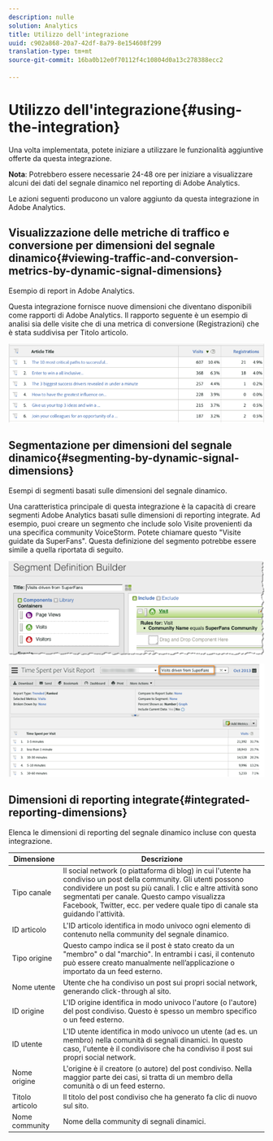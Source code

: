 ```yaml
---
description: nulle
solution: Analytics
title: Utilizzo dell'integrazione
uuid: c902a868-20a7-42df-8a79-8e154608f299
translation-type: tm+mt
source-git-commit: 16ba0b12e0f70112f4c10804d0a13c278388ecc2

---
```



# Utilizzo dell'integrazione{#using-the-integration}

Una volta implementata, potete iniziare a utilizzare le funzionalità aggiuntive offerte da questa integrazione.

**Nota**: Potrebbero essere necessarie 24-48 ore per iniziare a visualizzare alcuni dei dati del segnale dinamico nel reporting di Adobe Analytics.

Le azioni seguenti producono un valore aggiunto da questa integrazione in Adobe Analytics.

## Visualizzazione delle metriche di traffico e conversione per dimensioni del segnale dinamico{#viewing-traffic-and-conversion-metrics-by-dynamic-signal-dimensions}

Esempio di report in Adobe Analytics.

Questa integrazione fornisce nuove dimensioni che diventano disponibili come rapporti di Adobe Analytics. Il rapporto seguente è un esempio di analisi sia delle visite che di una metrica di conversione (Registrazioni) che è stata suddivisa per Titolo articolo.

![](assets/examplereport.png)

## Segmentazione per dimensioni del segnale dinamico{#segmenting-by-dynamic-signal-dimensions}

Esempi di segmenti basati sulle dimensioni del segnale dinamico.

Una caratteristica principale di questa integrazione è la capacità di creare segmenti Adobe Analytics basati sulle dimensioni di reporting integrate. Ad esempio, puoi creare un segmento che include solo Visite provenienti da una specifica community VoiceStorm. Potete chiamare questo "Visite guidate da SuperFans". Questa definizione del segmento potrebbe essere simile a quella riportata di seguito.

![](assets/segment1.png)

![](assets/segment2.png)

## Dimensioni di reporting integrate{#integrated-reporting-dimensions}

Elenca le dimensioni di reporting del segnale dinamico incluse con questa integrazione.

| Dimensione | Descrizione |
|---|---|
| Tipo canale | Il social network (o piattaforma di blog) in cui l'utente ha condiviso un post della community. Gli utenti possono condividere un post su più canali. I clic e altre attività sono segmentati per canale. Questo campo visualizza Facebook, Twitter, ecc. per vedere quale tipo di canale sta guidando l'attività. |
| ID articolo | L'ID articolo identifica in modo univoco ogni elemento di contenuto nella community del segnale dinamico. |
| Tipo origine | Questo campo indica se il post è stato creato da un "membro" o dal "marchio". In entrambi i casi, il contenuto può essere creato manualmente nell’applicazione o importato da un feed esterno. |
| Nome utente | Utente che ha condiviso un post sui propri social network, generando click-through al sito. |
| ID origine | L'ID origine identifica in modo univoco l'autore (o l'autore) del post condiviso. Questo è spesso un membro specifico o un feed esterno. |
| ID utente | L'ID utente identifica in modo univoco un utente (ad es. un membro) nella comunità di segnali dinamici. In questo caso, l'utente è il condivisore che ha condiviso il post sui propri social network. |
| Nome origine | L'origine è il creatore (o autore) del post condiviso. Nella maggior parte dei casi, si tratta di un membro della comunità o di un feed esterno. |
| Titolo articolo | Il titolo del post condiviso che ha generato fa clic di nuovo sul sito. |
| Nome community | Nome della community di segnali dinamici. |

